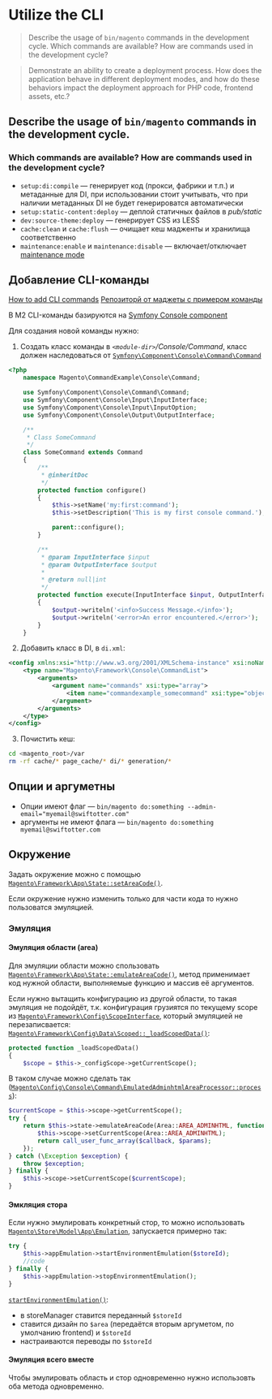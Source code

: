 # Utilize the CLI

>Describe the usage of `bin/magento` commands in the development cycle. Which commands are available? How are commands used in the development cycle?

>Demonstrate an ability to create a deployment process. How does the application behave in different deployment modes, and how do these behaviors impact the deployment approach for PHP code, frontend assets, etc.?

## Describe the usage of `bin/magento` commands in the development cycle. 

### Which commands are available? How are commands used in the development cycle?

* `setup:di:compile` — генерирует код (прокси, фабрики и т.п.) и метаданные для DI, при использовании стоит учитывать, что при наличии метаданных DI не будет генерироватся автоматически
* `setup:static-content:deploy` — деплой статичных файлов в _pub/static_
*  `dev:source-theme:deploy` — генерирует CSS из LESS
* `cache:clean` и `cache:flush` — очищает кеш мадженты и хранилища соответственно
* `maintenance:enable` и `maintenance:disable` — включает/отключает [maintenance mode](https://devdocs.magento.com/guides/v2.4/install-gde/install/cli/install-cli-subcommands-maint.html)

## Добавление CLI-команды

[How to add CLI commands](https://devdocs.magento.com/guides/v2.4/extension-dev-guide/cli-cmds/cli-howto.html)
[Репозиторй от маджеты с примером команды](https://github.com/magento/magento2-samples/tree/master/sample-module-command)

В M2 CLI-команды базируются на [Symfony Console component](https://symfony.com/doc/current/components/console.html)

Для создания новой команды нужно:
1. Создать класс команды в _`<module-dir>`/Console/Command_, класс должен наследоваться от [`Symfony\Component\Console\Command\Command`](https://github.com/symfony/console/blob/master/Command/Command.php)
```php
<?php
    namespace Magento\CommandExample\Console\Command;

    use Symfony\Component\Console\Command\Command;
    use Symfony\Component\Console\Input\InputInterface;
    use Symfony\Component\Console\Input\InputOption;
    use Symfony\Component\Console\Output\OutputInterface;

    /**
     * Class SomeCommand
     */
    class SomeCommand extends Command
    {
        /**
         * @inheritDoc
         */
        protected function configure()
        {
            $this->setName('my:first:command');
            $this->setDescription('This is my first console command.');

            parent::configure();
        }

        /**
         * @param InputInterface $input
         * @param OutputInterface $output
         *
         * @return null|int
         */
        protected function execute(InputInterface $input, OutputInterface $output)
        {
            $output->writeln('<info>Success Message.</info>');
            $output->writeln('<error>An error encountered.</error>');
        }
    }
```
2. Добавить класс в DI, в `di.xml`:
```xml
<config xmlns:xsi="http://www.w3.org/2001/XMLSchema-instance" xsi:noNamespaceSchemaLocation="urn:magento:framework:ObjectManager/etc/config.xsd">
    <type name="Magento\Framework\Console\CommandList">
        <arguments>
            <argument name="commands" xsi:type="array">
                <item name="commandexample_somecommand" xsi:type="object">Magento\CommandExample\Console\Command\SomeCommand</item>
            </argument>
        </arguments>
    </type>
</config>
```
3. Почистить кеш:
```bash
cd <magento_root>/var
rm -rf cache/* page_cache/* di/* generation/*
```

## Опции и аргуметны

* Опции имеют флаг — `bin/magento do:something --admin-email="myemail@swiftotter.com"`
* аргументы не имеют флага — `bin/magento do:something myemail@swiftotter.com`

## Окружение

Задать окружение можно с помощью [`Magento\Framework\App\State::setAreaCode()`](https://github.com/magento/magento2/blob/2.4/lib/internal/Magento/Framework/App/State.php#L131).

Если окружение нужно изменить только для части кода то нужно пользоватся эмуляцией.

### Эмуляция

#### Эмуляция области (area)

Для эмуляции области можно спользовать [`Magento\Framework\App\State::emulateAreaCode()`](https://github.com/magento/magento2/blob/2.4/lib/internal/Magento/Framework/App/State.php#L179), метод применимает код нужной области, выполняемые функцию и массив её аргументов.

Если нужно вытащить конфигурацию из другой области, то такая эмуляция не подойдёт, т.к. конфигурация грузиятся по текущему scope из [`Magento\Framework\Config\ScopeInterface`](https://github.com/magento/magento2/blob/2.4/lib/internal/Magento/Framework/Config/ScopeInterface.php), который эмуляцией не перезаписвается: [`Magento\Framework\Config\Data\Scoped::_loadScopedData()`](https://github.com/magento/magento2/blob/2.4/lib/internal/Magento/Framework/Config/Data/Scoped.php#L106):
```php
protected function _loadScopedData()
{
    $scope = $this->_configScope->getCurrentScope();
```

В таком случае можно сделать так ([`Magento\Config\Console\Command\EmulatedAdminhtmlAreaProcessor::process`](https://github.com/magento/magento2/blob/2.4/app/code/Magento/Config/Console/Command/EmulatedAdminhtmlAreaProcessor.php#L53)):
```php
$currentScope = $this->scope->getCurrentScope();
try {
    return $this->state->emulateAreaCode(Area::AREA_ADMINHTML, function () use ($callback, $params) {
        $this->scope->setCurrentScope(Area::AREA_ADMINHTML);
        return call_user_func_array($callback, $params);
    });
} catch (\Exception $exception) {
    throw $exception;
} finally {
    $this->scope->setCurrentScope($currentScope);
}
```

#### Эмкляция стора

Если нужно эмулировать конкретный стор, то можно использовать [`Magento\Store\Model\App\Emulation`](https://github.com/magento/magento2/blob/2.4/app/code/Magento/Store/Model/App/Emulation.php), запускается примерно так:
```php
try {
    $this->appEmulation->startEnvironmentEmulation($storeId);
    //code
} finally {
    $this->appEmulation->stopEnvironmentEmulation();
}
```

[`startEnvironmentEmulation()`](https://github.com/magento/magento2/blob/2.4/app/code/Magento/Store/Model/App/Emulation.php#L116):
* в storeManager ставится переданный `$storeId`
* ставится дизайн по `$area` (передаётся вторым аргуметом, по умолчанию frontend) и `$storeId`
* настраиваются переводы по `$storeId`

#### Эмуляция всего вместе

Чтобы эмулировать область и стор одновременно нужно использовть оба метода одновременно.
